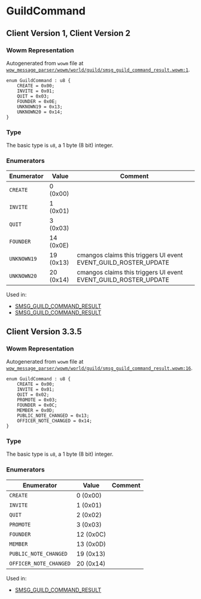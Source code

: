 # GuildCommand

## Client Version 1, Client Version 2

### Wowm Representation

Autogenerated from `wowm` file at [`wow_message_parser/wowm/world/guild/smsg_guild_command_result.wowm:1`](https://github.com/gtker/wow_messages/tree/main/wow_message_parser/wowm/world/guild/smsg_guild_command_result.wowm#L1).

```rust,ignore
enum GuildCommand : u8 {
    CREATE = 0x00;
    INVITE = 0x01;
    QUIT = 0x03;
    FOUNDER = 0x0E;
    UNKNOWN19 = 0x13;
    UNKNOWN20 = 0x14;
}
```
### Type
The basic type is `u8`, a 1 byte (8 bit) integer.
### Enumerators
| Enumerator | Value  | Comment |
| --------- | -------- | ------- |
| `CREATE` | 0 (0x00) |  |
| `INVITE` | 1 (0x01) |  |
| `QUIT` | 3 (0x03) |  |
| `FOUNDER` | 14 (0x0E) |  |
| `UNKNOWN19` | 19 (0x13) | cmangos claims this triggers UI event EVENT_GUILD_ROSTER_UPDATE |
| `UNKNOWN20` | 20 (0x14) | cmangos claims this triggers UI event EVENT_GUILD_ROSTER_UPDATE |

Used in:
* [SMSG_GUILD_COMMAND_RESULT](smsg_guild_command_result.md)
* [SMSG_GUILD_COMMAND_RESULT](smsg_guild_command_result.md)

## Client Version 3.3.5

### Wowm Representation

Autogenerated from `wowm` file at [`wow_message_parser/wowm/world/guild/smsg_guild_command_result.wowm:16`](https://github.com/gtker/wow_messages/tree/main/wow_message_parser/wowm/world/guild/smsg_guild_command_result.wowm#L16).

```rust,ignore
enum GuildCommand : u8 {
    CREATE = 0x00;
    INVITE = 0x01;
    QUIT = 0x02;
    PROMOTE = 0x03;
    FOUNDER = 0x0C;
    MEMBER = 0x0D;
    PUBLIC_NOTE_CHANGED = 0x13;
    OFFICER_NOTE_CHANGED = 0x14;
}
```
### Type
The basic type is `u8`, a 1 byte (8 bit) integer.
### Enumerators
| Enumerator | Value  | Comment |
| --------- | -------- | ------- |
| `CREATE` | 0 (0x00) |  |
| `INVITE` | 1 (0x01) |  |
| `QUIT` | 2 (0x02) |  |
| `PROMOTE` | 3 (0x03) |  |
| `FOUNDER` | 12 (0x0C) |  |
| `MEMBER` | 13 (0x0D) |  |
| `PUBLIC_NOTE_CHANGED` | 19 (0x13) |  |
| `OFFICER_NOTE_CHANGED` | 20 (0x14) |  |

Used in:
* [SMSG_GUILD_COMMAND_RESULT](smsg_guild_command_result.md)

